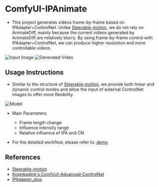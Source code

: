 # ComfyUI-IPAnimate

- This project generates videos frame-by-frame based on IPAdapter+ControlNet. Unlike [Steerable-motion](https://github.com/banodoco/Steerable-Motion), we do not rely on AnimateDiff, mainly because the current videos generated by AnimateDiff are relatively blurry. By using frame-by-frame control with IPAdapter+ControlNet, we can produce higher resolution and more controllable videos.

![Input Image](./demo/input.png)
![Generated Video](./demo/output.gif)

## Usage Instructions

- Similar to the structure of [Steerable-motion](https://github.com/banodoco/Steerable-Motion), we provide both linear and dynamic control modes and allow the input of external ControlNet images to offer more flexibility.

![Model](./demo/model.png)

- Main Parameters:
    - Frame length change
    - Influence intensity range
    - Relative influence of IPA and CN

- For the detailed workflow, please refer to: [demo](./demo/IPAnimate-demo.json)

## References

- [Steerable-motion](https://github.com/banodoco/Steerable-Motion)
- [Kosinkadink's ComfyUI-Advanced-ControlNet](https://github.com/Kosinkadink/ComfyUI-Advanced-ControlNet)
- [IPAdapter_plus](https://github.com/cubiq/ComfyUI_IPAdapter_plus)
